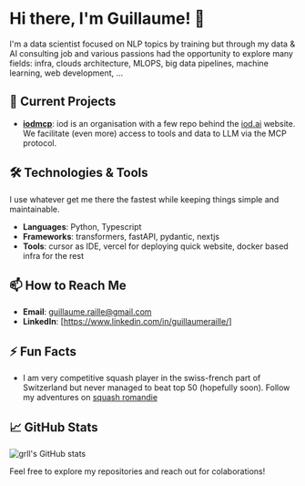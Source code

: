# Hi there, I'm Guillaume! 👋

I'm a data scientist focused on NLP topics by training but through my data & AI consulting job and various passions had the opportunity to explore many fields: infra, clouds architecture, MLOPS, big data pipelines, machine learning, web development, ...

## 🔭 Current Projects
- **[iodmcp](https://github.com/iodmcp)**: iod is an organisation with a few repo behind the [iod.ai](https://iod.ai) website. We facilitate (even more) access to tools and data to LLM via the MCP protocol.

## 🛠️ Technologies & Tools

I use whatever get me there the fastest while keeping things simple and maintainable.

- **Languages**: Python, Typescript
- **Frameworks**: transformers, fastAPI, pydantic, nextjs
- **Tools**: cursor as IDE, vercel for deploying quick website, docker based infra for the rest

## 📫 How to Reach Me
- **Email**: guillaume.raille@gmail.com
- **LinkedIn**: [https://www.linkedin.com/in/guillaumeraille/]

## ⚡ Fun Facts
- I am very competitive squash player in the swiss-french part of Switzerland but never managed to beat top 50 (hopefully soon). Follow my adventures on [squash romandie](https://squashromandie.ch/user/view/1801)

## 📈 GitHub Stats
![grll's GitHub stats](https://github-readme-stats.vercel.app/api?username=grll&show_icons=true&theme=radical)

Feel free to explore my repositories and reach out for colaborations!

